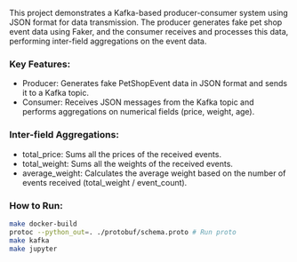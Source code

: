 This project demonstrates a Kafka-based producer-consumer system using JSON format for data transmission. The producer generates fake pet shop event data using Faker, and the consumer receives and processes this data, performing inter-field aggregations on the event data.

### Key Features:
- Producer: Generates fake PetShopEvent data in JSON format and sends it to a Kafka topic.
- Consumer: Receives JSON messages from the Kafka topic and performs aggregations on numerical fields (price, weight, age).

### Inter-field Aggregations:
- total_price: Sums all the prices of the received events.
- total_weight: Sums all the weights of the received events.
- average_weight: Calculates the average weight based on the number of events received (total_weight / event_count).

### How to Run:
```bash
make docker-build
protoc --python_out=. ./protobuf/schema.proto # Run proto
make kafka
make jupyter
